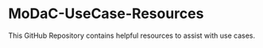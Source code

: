 # MoDaC-UseCase-Resources
This GitHub Repository contains helpful resources to assist with use cases.
